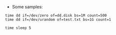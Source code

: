 * Some samples:
```
time dd if=/dev/zero of=dd.disk bs=1M count=500
time dd if=/dev/urandom of=test.txt bs=1G count=1
```

```
time sleep 5
```
